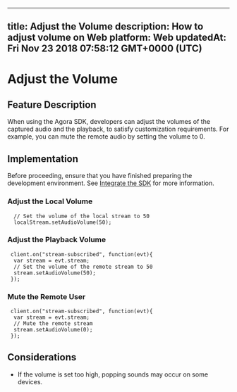 
---
title: Adjust the Volume
description: How to adjust volume on Web
platform: Web
updatedAt: Fri Nov 23 2018 07:58:12 GMT+0000 (UTC)
---
# Adjust the Volume
## Feature Description
When using the Agora SDK, developers can adjust the volumes of the captured audio and the playback, to satisfy customization requirements. For example, you can mute the remote audio by setting the volume to 0.
## Implementation
Before proceeding, ensure that you have finished preparing the development environment. See [Integrate the SDK](../../en/Video/web_prepare.md) for more information.
### Adjust the Local Volume

```
  // Set the volume of the local stream to 50
  localStream.setAudioVolume(50);
```

### Adjust the Playback Volume

```
 client.on("stream-subscribed", function(evt){
  var stream = evt.stream;
  // Set the volume of the remote stream to 50
  stream.setAudioVolume(50);
 });
```

### Mute the Remote User

```
 client.on("stream-subscribed", function(evt){
  var stream = evt.stream;
  // Mute the remote stream
  stream.setAudioVolume(0);
 });
```

## Considerations

- If the volume is set too high, popping sounds may occur on some devices.
